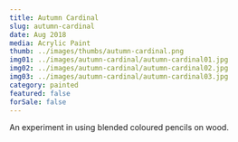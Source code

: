 ```yaml
---
title: Autumn Cardinal
slug: autumn-cardinal
date: Aug 2018
media: Acrylic Paint
thumb: ../images/thumbs/autumn-cardinal.png
img01: ../images/autumn-cardinal/autumn-cardinal01.jpg
img02: ../images/autumn-cardinal/autumn-cardinal02.jpg
img03: ../images/autumn-cardinal/autumn-cardinal03.jpg
category: painted
featured: false
forSale: false
---
```


An experiment in using blended coloured pencils on wood.